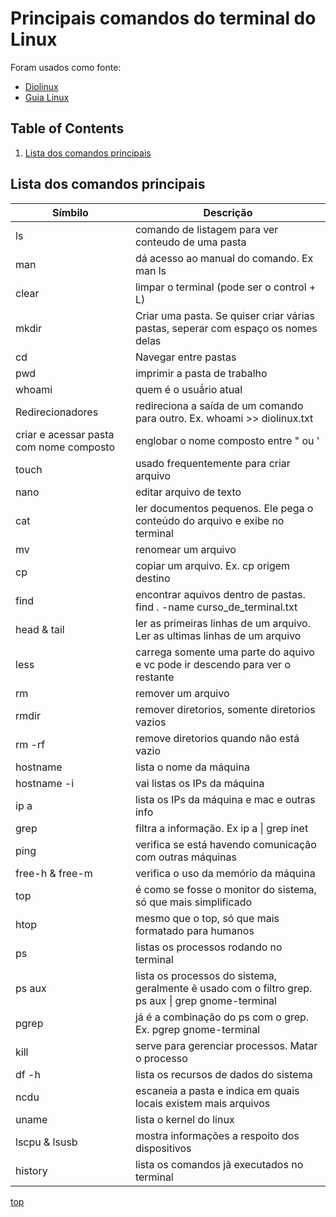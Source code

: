 # Principais comandos do terminal do Linux

Foram usados como fonte:

- [Diolinux](https://www.youtube.com/watch?v=QZ2nyxzZXPY)
- [Guia Linux](https://guialinux.uniriotec.br/)

## Table of Contents

1. [Lista dos comandos principais](#lista-dos-comandos-principais)

## Lista dos comandos principais

| Símbilo | Descrição |
| ----------- | ----------- |
| ls | comando de listagem para ver conteudo de uma pasta |
| man | dá acesso ao manual do comando. Ex man ls |
| clear | limpar o terminal (pode ser o control + L) |
| mkdir | Criar uma pasta. Se quiser criar várias pastas, seperar com espaço os nomes delas |
| cd | Navegar entre pastas |
| pwd | imprimir a pasta de trabalho |
| whoami | quem é o usuã́rio atual |
| Redirecionadores | redireciona a saída de um comando para outro. Ex. whoami >> diolinux.txt |
| criar e acessar pasta com nome composto | englobar o nome composto entre " ou ' |
| touch | usado frequentemente para criar arquivo |
| nano | editar arquivo de texto |
| cat | ler documentos pequenos. Ele pega o conteúdo do arquivo e exibe no terminal |
| mv | renomear um arquivo |
| cp | copiar um arquivo. Ex. cp origem destino |
| find | encontrar aquivos dentro de pastas. find . -name curso_de_terminal.txt |
| head & tail | ler as primeiras linhas de um arquivo. Ler as ultimas linhas de um arquivo |
| less | carrega somente uma parte do aquivo e vc pode ir descendo para ver o restante |
| rm | remover um arquivo |
| rmdir | remover diretorios, somente diretorios vazios |
| rm -rf | remove diretorios quando não está vazio |
| hostname | lista o nome da máquina |
| hostname -i | vai listas os IPs da máquina |
| ip a | lista os IPs da máquina e mac e outras info |
| grep | filtra a informação. Ex ip a \| grep inet  |
| ping | verifica se está havendo comunicação com outras máquinas |
| free-h & free-m | verifica o uso da memório da máquina |
| top | é como se fosse o monitor do sistema, só que mais simplificado |
| htop | mesmo que o top, só que mais formatado para humanos |
| ps | listas os processos rodando no terminal |
| ps aux | lista os processos do sistema, geralmente ẽ usado com o filtro grep. ps aux \| grep gnome-terminal |
| pgrep | já é a combinação do ps com o grep. Ex. pgrep gnome-terminal |
| kill | serve para gerenciar processos. Matar o processo |
| df -h | lista os recursos de dados do sistema |
| ncdu | escaneia a pasta e indica em quais locais existem mais arquivos |
| uname | lista o kernel do linux |
| lscpu & lsusb | mostra informações a respoito dos dispositivos |
| history | lista os comandos jã executados no terminal |

[top](#table-of-contents)
